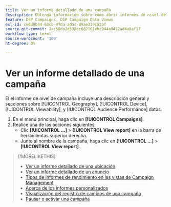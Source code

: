 ```yaml
---
title: Ver un informe detallado de una campaña
description: Obtenga información sobre cómo abrir informes de nivel de campaña con secciones sobre geografía, dispositivo, visibilidad y datos de rendimiento de audiencia.
feature: DSP Campaigns, DSP Campaign Data Views
exl-id: ce0d8b44-63cb-47da-adac-d9ae330c52bf
source-git-commit: 1ac58da2d538cc682161ebc944a0412ad4a8af17
workflow-type: tm+mt
source-wordcount: '100'
ht-degree: 0%

---
```


# Ver un informe detallado de una campaña

El <!--legacy --> el informe de nivel de campaña incluye una descripción general y secciones sobre [!UICONTROL Geography], [!UICONTROL Device], [!UICONTROL Viewability], y [!UICONTROL Audience Performance] datos.

1. En el menú principal, haga clic en **[!UICONTROL Campaigns]**.
1. Realice una de las acciones siguientes:
   * Clic **[!UICONTROL ...]** > **[!UICONTROL View report]** en la barra de herramientas superior derecha.
   * Junto al nombre de la campaña, haga clic en  **[!UICONTROL ...]** > **[!UICONTROL View report]**.

>[!MORELIKETHIS]
>
>* [Ver un informe detallado de una ubicación](/help/dsp/campaign-management/placements/placement-view-report.md)
>* [Ver un informe detallado de un anuncio](/help/dsp/campaign-management/ads/ad-view-report.md)
>* [Tipos de informes de rendimiento en las vistas de Campaign Management](/help/dsp/campaign-management/reports/campaign-reports-about.md)
>* [Acerca de los informes personalizados](/help/dsp/reports/report-about.md)
>* [Visualización del registro de cambios de una campaña](campaign-change-log.md)
>* [Pausar o activar una campaña](campaign-pause-activate.md)
